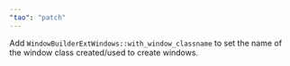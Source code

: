 ```yaml
---
"tao": "patch"
---
```


Add `WindowBuilderExtWindows::with_window_classname` to set the name of the window class created/used to create windows.
